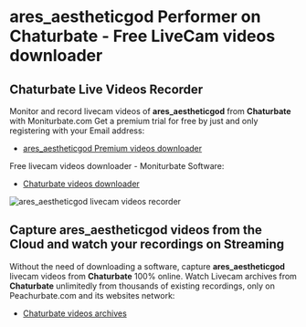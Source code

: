 # ares_aestheticgod Performer on Chaturbate - Free LiveCam videos downloader

## Chaturbate Live Videos Recorder

Monitor and record livecam videos of **ares_aestheticgod** from **Chaturbate** with Moniturbate.com
Get a premium trial for free by just and only registering with your Email address:
* [ares_aestheticgod Premium videos downloader](https://moniturbate.com/request-demo-licence-key.html)

Free livecam videos downloader - Moniturbate Software:
* [Chaturbate videos downloader](https://moniturbate.com/moniturbate-download-software.html)

![ares_aestheticgod livecam videos recorder](https://peachurnet.com/templates/moniturbate-software.png)


## Capture ares_aestheticgod videos from the Cloud and watch your recordings on Streaming

Without the need of downloading a software, capture **ares_aestheticgod** livecam videos from **Chaturbate** 100% online.
Watch Livecam archives from **Chaturbate** unlimitedly from thousands of existing recordings, only on Peachurbate.com and its websites network:
* [Chaturbate videos archives](https://peachurnet.com/)